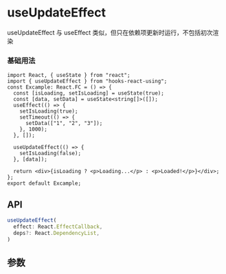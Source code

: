 # useUpdateEffect

useUpdateEffect 与 useEffect 类似，但只在依赖项更新时运行，不包括初次渲染    

### 基础用法

```tsx
import React, { useState } from "react";
import { useUpdateEffect } from "hooks-react-using";
const Excample: React.FC = () => {
  const [isLoading, setIsLoading] = useState(true);
  const [data, setData] = useState<string[]>([]);
  useEffect(() => {
    setIsLoading(true);
    setTimeout(() => {
      setData(["1", "2", "3"]);
    }, 1000);
  }, []);

  useUpdateEffect(() => {
    setIsLoading(false);
  }, [data]);

  return <div>{isLoading ? <p>Loading...</p> : <p>Loaded!</p>}</div>;
};
export default Excample;
```

## API

```typescript
useUpdateEffect(
  effect: React.EffectCallback,
  deps?: React.DependencyList,
)
```

## 参数
